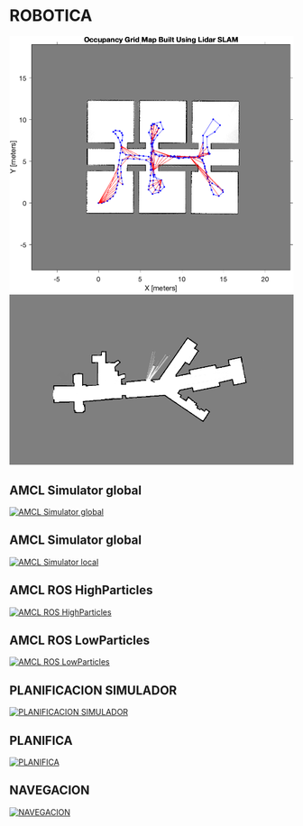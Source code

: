 # ROBOTICA

![SLAM Simulator](./maps/slam_map_grid.png "SLAM Simulator")
![AMCL Simulator](./maps/map_modificado.png "AMCL Simulator")

## AMCL Simulator global

[![AMCL Simulator global](https://img.youtube.com/vi/rahT4VorvMI/0.jpg)](https://www.youtube.com/watch?v=rahT4VorvMI)

## AMCL Simulator global

[![AMCL Simulator local](https://img.youtube.com/vi/tx39zU2HHXA/0.jpg)](https://www.youtube.com/watch?v=tx39zU2HHXA)

## AMCL ROS HighParticles

[![AMCL ROS HighParticles](https://img.youtube.com/vi/pX2NzS_RohY/0.jpg)](https://www.youtube.com/watch?v=pX2NzS_RohY)

## AMCL ROS LowParticles

[![AMCL ROS LowParticles](https://img.youtube.com/vi/1_6483fu_ZA/0.jpg)](https://www.youtube.com/watch?v=1_6483fu_ZA)

## PLANIFICACION SIMULADOR

[![PLANIFICACION SIMULADOR](https://img.youtube.com/vi/GaYaMCVuUA8/0.jpg)](https://www.youtube.com/watch?v=GaYaMCVuUA8)

## PLANIFICA

[![PLANIFICA](https://img.youtube.com/vi/_5clYrW1RAE/0.jpg)](https://www.youtube.com/watch?v=_5clYrW1RAE)

## NAVEGACION

[![NAVEGACION](https://img.youtube.com/vi/C5sO7P6WMjU/0.jpg)](https://www.youtube.com/watch?v=C5sO7P6WMjU)
